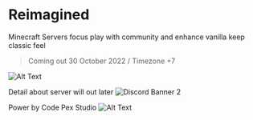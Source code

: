# Reimagined
Minecraft Servers focus play with community and enhance vanilla keep classic feel


> Coming out 30 October 2022 / Timezone +7

![Alt Text](https://media.discordapp.net/attachments/1025235383795068948/1031132394058694737/awdawd1.png)






Detail about server will out later
![Discord Banner 2](https://discordapp.com/api/guilds/1016674953103409242/widget.png?style=banner2)


Power by Code Pex Studio
![Alt Text](https://media.discordapp.net/attachments/1025235383795068948/1031132435372589077/Untitled-1.png)
